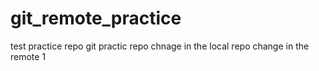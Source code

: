 # git_remote_practice
test practice repo
git practic repo
chnage in the local repo
change in the remote 1
